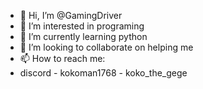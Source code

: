 - 👋 Hi, I’m @GamingDriver
- 👀 I’m interested in programing
- 🌱 I’m currently learning python
- 💞️ I’m looking to collaborate on helping me
- 📫 How to reach me:
- discord - kokoman1768 - koko_the_gege
<!---
GamingDriver/GamingDriver is a ✨ special ✨ repository because its `README.md` (this file) appears on your GitHub profile.
You can click the Preview link to take a look at your changes.
--->
